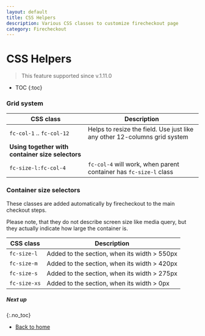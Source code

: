 ```yaml
---
layout: default
title: CSS Helpers
description: Various CSS classes to customize firecheckout page
category: Firecheckout
---
```


# CSS Helpers

> This feature supported since v.1.11.0

* TOC
{:toc}

### Grid system

CSS class                   | Description
----------------------------|--------------------------
`fc-col-1` .. `fc-col-12`   | Helps to resize the field. Use just like any other 12-columns grid system
**Using together with container size selectors** |
`fc-size-l:fc-col-4`        | `fc-col-4` will work, when parent container has `fc-size-l` class

### Container size selectors

These classes are added automatically by firecheckout to the main checkout steps.

Please note, that they do not describe screen size like media query, but they
actually indicate how large the container is.

CSS class   | Description
------------|-----------
`fc-size-l` | Added to the section, when its width > 550px
`fc-size-m` | Added to the section, when its width > 420px
`fc-size-s` | Added to the section, when its width > 275px
`fc-size-xs`| Added to the section, when its width > 0px

##### Next up
{:.no_toc}

 -  [Back to home](/m2/extensions/firecheckout)
